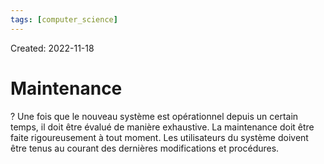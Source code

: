 ```yaml
---
tags: [computer_science] 
---
```

Created: 2022-11-18

# Maintenance
?
Une fois que le nouveau système est opérationnel depuis un certain temps, il doit être évalué de manière exhaustive.
La maintenance doit être faite rigoureusement à tout moment. Les
utilisateurs du système doivent être tenus au courant des dernières modifications et procédures.
<!--SR:!2022-11-27,6,230-->